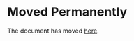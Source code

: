 # Moved Permanently

The document has moved
[here](https://www.nytimes3xbfgragh.onion/section/business/smallbusiness).
